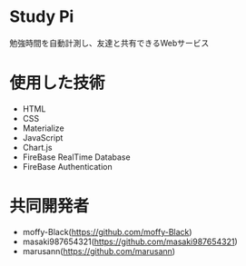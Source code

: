 # Study Pi

勉強時間を自動計測し、友達と共有できるWebサービス
 
# 使用した技術
- HTML
- CSS
- Materialize
- JavaScript
- Chart.js
- FireBase RealTime Database
- FireBase Authentication
 
# 共同開発者
 * moffy-Black(https://github.com/moffy-Black)
 * masaki987654321(https://github.com/masaki987654321)
 * marusann(https://github.com/marusann)
